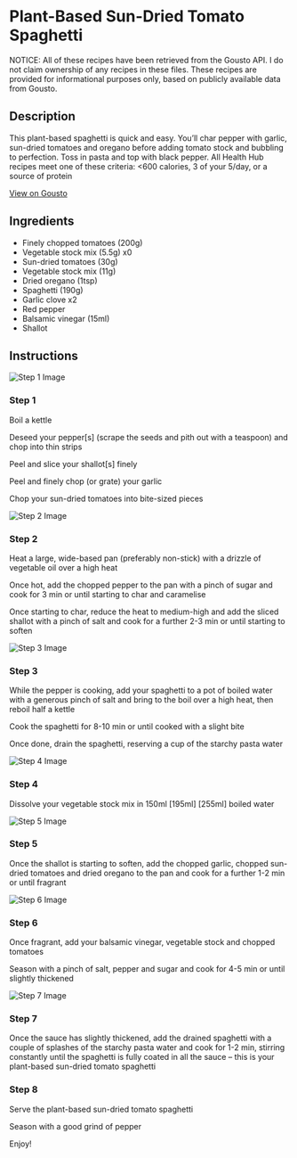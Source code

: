 # Plant-Based Sun-Dried Tomato Spaghetti

NOTICE: All of these recipes have been retrieved from the Gousto API. I do not claim ownership of any recipes in these files. These recipes are provided for informational purposes only, based on publicly available data from Gousto.

## Description

This plant-based spaghetti is quick and easy. You’ll char pepper with garlic, sun-dried tomatoes and oregano before adding tomato stock and bubbling to perfection. Toss in pasta and top with black pepper. All Health Hub recipes meet one of these criteria: <600 calories, 3 of your 5/day, or a source of protein

[View on Gousto](https://www.gousto.co.uk/recipes/cookbook/plant-based-sun-dried-tomato-spaghetti)

## Ingredients

- Finely chopped tomatoes (200g)
- Vegetable stock mix (5.5g) x0
- Sun-dried tomatoes (30g)
- Vegetable stock mix (11g)
- Dried oregano (1tsp)
- Spaghetti (190g)
- Garlic clove x2
- Red pepper
- Balsamic vinegar (15ml)
- Shallot

## Instructions

![Step 1 Image](https://production-media.gousto.co.uk/cms/recipe-step-image/Step-1-1670928845164-x200.jpg)

### Step 1

Boil a kettle

Deseed your pepper[s] (scrape the seeds and pith out with a teaspoon) and chop into thin strips

Peel and slice your shallot[s] finely

Peel and finely chop (or grate) your garlic

Chop your sun-dried tomatoes into bite-sized pieces

![Step 2 Image](https://production-media.gousto.co.uk/cms/recipe-step-image/Step-2-1670928857902-x200.jpg)

### Step 2

Heat a large, wide-based pan (preferably non-stick) with a drizzle of vegetable oil over a high heat

Once hot, add the chopped pepper to the pan with a pinch of sugar and cook for 3 min or until starting to char and caramelise

Once starting to char, reduce the heat to medium-high and add the sliced shallot with a pinch of salt and cook for a further 2-3 min or until starting to soften

![Step 3 Image](https://production-media.gousto.co.uk/cms/recipe-step-image/Step-3-1670928871522-x200.jpg)

### Step 3

While the pepper is cooking, add your spaghetti to a pot of boiled water with a generous pinch of salt and bring to the boil over a high heat, then reboil half a kettle

Cook the spaghetti for 8-10 min or until cooked with a slight bite

Once done, drain the spaghetti, reserving a cup of the starchy pasta water

![Step 4 Image](https://production-media.gousto.co.uk/cms/recipe-step-image/Step-4-1670928878259-x200.jpg)

### Step 4

Dissolve your vegetable stock mix in 150ml <span class="text-purple">[195ml]</span><span class="text-danger"> [255ml] </span>boiled water

![Step 5 Image](https://production-media.gousto.co.uk/cms/recipe-step-image/Step-5-1670928883900-x200.jpg)

### Step 5

Once the shallot is starting to soften, add the chopped garlic, chopped sun-dried tomatoes and dried oregano to the pan and cook for a further 1-2 min or until fragrant

![Step 6 Image](https://production-media.gousto.co.uk/cms/recipe-step-image/Step-6-1670928891522-x200.jpg)

### Step 6

Once fragrant, add your balsamic vinegar, vegetable stock and chopped tomatoes

Season with a pinch of salt, pepper and sugar and cook for 4-5 min or until slightly thickened

![Step 7 Image](https://production-media.gousto.co.uk/cms/recipe-step-image/Step-7-1670928896776-x200.jpg)

### Step 7

Once the sauce has slightly thickened, add the drained spaghetti with a couple of splashes of the starchy pasta water and cook for 1-2 min, stirring constantly until the spaghetti is fully coated in all the sauce – this is your plant-based sun-dried tomato spaghetti

### Step 8

Serve the plant-based sun-dried tomato spaghetti

Season with a good grind of pepper

Enjoy!

